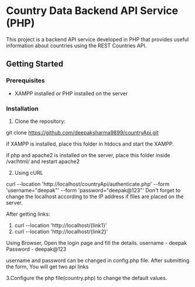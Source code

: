 # Country Data Backend API Service (PHP)
This project is a backend API service developed in PHP that provides useful information about countries using the REST Countries API.

## Getting Started

### Prerequisites

- XAMPP installed or PHP installed on the server

### Installation

1. Clone the repository:
  
git clone https://github.com/deepaksharma9899/countryApi.git

if XAMPP is installed, place this folder in htdocs and start the XAMPP.
  
if php and apache2 is installed on the server, place this folder inside /var/html/ and restart apache2


2. Using cURL 
   
 curl --location 'http://localhost/countryApi/authenticate.php' --form 'username="deepak"' --form 'password="deepak@123"' 
 Don't forget to change the localhost according to the IP address if files are placed on the server.

 After getting links:
 1. curl --location 'http://localhost/{link1}'
 2. curl --location 'http://localhost/{link2}' 

 Using Browser, 
 Open the login page and fill the details.
 username - deepak
 Password - deepak@123

 username and password can be changed in config.php file.
 After submitting the form, You will get two api links
 
3.Configure the php file(country.php) to change the default values.

